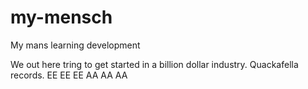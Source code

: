 # my-mensch
My mans learning development

We out here tring to get started in a billion dollar industry. Quackafella records.
EE EE EE AA AA AA
